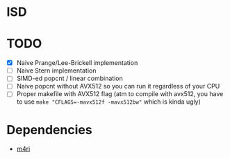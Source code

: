 # ISD


# TODO

* [X] Naive Prange/Lee-Brickell implementation
* [ ] Naive Stern implementation
* [ ] SIMD-ed popcnt / linear combination
* [ ] Naive popcnt without AVX512 so you can run it regardless of your CPU
* [ ] Proper makefile with AVX512 flag (atm to compile with avx512, you have to use `make "CFLAGS=-mavx512f -mavx512bw"` which is kinda ugly)

# Dependencies

* [m4ri](https://bitbucket.org/malb/m4ri/src/master/)


